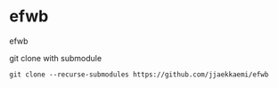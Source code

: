 # efwb
efwb

git clone with submodule
```
git clone --recurse-submodules https://github.com/jjaekkaemi/efwb
```
